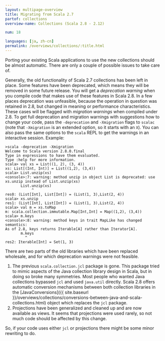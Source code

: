 ```yaml
---
layout: multipage-overview
title: Migrating from Scala 2.7
partof: collections
overview-name: Collections (Scala 2.8 - 2.12)

num: 18

languages: [ja, zh-cn]
permalink: /overviews/collections/:title.html
---
```


Porting your existing Scala applications to use the new collections should be almost automatic. There are only a couple of possible issues to take care of.

Generally, the old functionality of Scala 2.7 collections has been left in place. Some features have been deprecated, which means they will be removed in some future release. You will get a _deprecation warning_ when you compile code that makes use of these features in Scala 2.8. In a few places deprecation was unfeasible, because the operation in question was retained in 2.8, but changed in meaning or performance characteristics. These cases will be flagged with _migration warnings_ when compiled under 2.8. To get full deprecation and migration warnings with suggestions how to change your code, pass the `-deprecation` and `-Xmigration` flags to `scalac` (note that `-Xmigration` is an extended option, so it starts with an `X`). You can also pass the same options to the `scala` REPL to get the warnings in an interactive session. Example:

    >scala -deprecation -Xmigration
    Welcome to Scala version 2.8.0.final
    Type in expressions to have them evaluated.
    Type :help for more information.
    scala> val xs = List((1, 2), (3, 4))
    xs: List[(Int, Int)] = List((1,2), (3,4))
    scala> List.unzip(xs)
    <console>:7: warning: method unzip in object List is deprecated: use xs.unzip instead of List.unzip(xs)
           List.unzip(xs)
                ^
    res0: (List[Int], List[Int]) = (List(1, 3),List(2, 4))
    scala> xs.unzip
    res1: (List[Int], List[Int]) = (List(1, 3),List(2, 4))
    scala> val m = xs.toMap
    m: scala.collection.immutable.Map[Int,Int] = Map((1,2), (3,4))
    scala> m.keys
    <console>:8: warning: method keys in trait MapLike has changed semantics:
    As of 2.8, keys returns Iterable[A] rather than Iterator[A].
           m.keys
             ^
    res2: Iterable[Int] = Set(1, 3)

There are two parts of the old libraries which have been replaced wholesale, and for which deprecation warnings were not feasible.

1. The previous `scala.collection.jcl` package is gone. This package tried to mimic aspects of the Java collection library design in Scala, but in doing so broke many symmetries. Most people who wanted Java collections bypassed `jcl` and used `java.util` directly. Scala 2.8 offers automatic conversion mechanisms between both collection libraries in the [JavaConversions]({{ site.baseurl }}/overviews/collections/conversions-between-java-and-scala-collections.html) object which replaces the `jcl` package.
2. Projections have been generalized and cleaned up and are now available as views. It seems that projections were used rarely, so not much code should be affected by this change.

So, if your code uses either `jcl` or projections there might be some minor rewriting to do.
